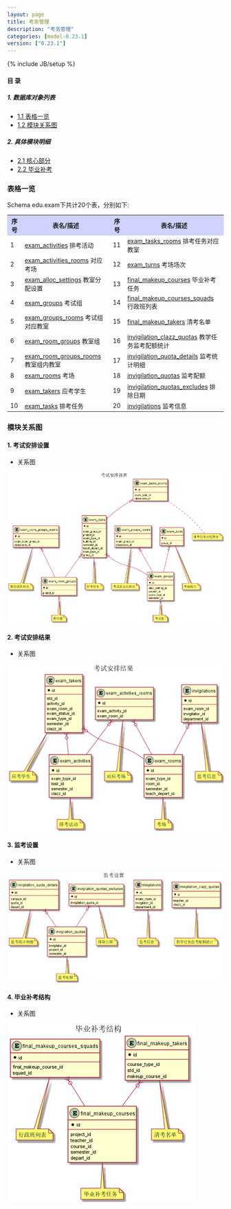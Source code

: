 ```yaml
---
layout: page
title: 考务管理 
description: "考务管理"
categories: [model-0.23.1]
version: ["0.23.1"]
---
```

{% include JB/setup %}

#### 目 录

##### 1. 数据库对象列表
  * [1.1 表格一览](index.html#表格一览)
  * [1.2 模块关系图](index.html#模块关系图)

##### 2. 具体模块明细
* [2.1 核心部分](/edu/exam/core.html)
* [2.2 毕业补考](/edu/exam/makeup.html)

### 表格一览
Schema edu.exam下共计20个表，分别如下:

<table class="table table-bordered table-striped table-condensed">
  <tr>
    <th style="background-color:#D0D3FF">序号</th>
    <th style="background-color:#D0D3FF">表名/描述</th>
    <th style="background-color:#D0D3FF">序号</th>
    <th style="background-color:#D0D3FF">表名/描述</th>
  </tr>
  <tr>
    <td>1</td>
    <td><a href="/model/edu/exam/core.html#表格-exam_activities-排考活动">exam_activities</a> 排考活动</td>
    <td>11</td>
    <td><a href="/model/edu/exam/core.html#表格-exam_tasks_rooms-排考任务对应教室">exam_tasks_rooms</a> 排考任务对应教室</td>
  </tr>
  <tr>
    <td>2</td>
    <td><a href="/model/edu/exam/core.html#表格-exam_activities_rooms-对应考场">exam_activities_rooms</a> 对应考场</td>
    <td>12</td>
    <td><a href="/model/edu/exam/core.html#表格-exam_turns-考场场次">exam_turns</a> 考场场次</td>
  </tr>
  <tr>
    <td>3</td>
    <td><a href="/model/edu/exam/core.html#表格-exam_alloc_settings-教室分配设置">exam_alloc_settings</a> 教室分配设置</td>
    <td>13</td>
    <td><a href="/model/edu/exam/makeup.html#表格-final_makeup_courses-毕业补考任务">final_makeup_courses</a> 毕业补考任务</td>
  </tr>
  <tr>
    <td>4</td>
    <td><a href="/model/edu/exam/core.html#表格-exam_groups-考试组">exam_groups</a> 考试组</td>
    <td>14</td>
    <td><a href="/model/edu/exam/makeup.html#表格-final_makeup_courses_squads-行政班列表">final_makeup_courses_squads</a> 行政班列表</td>
  </tr>
  <tr>
    <td>5</td>
    <td><a href="/model/edu/exam/core.html#表格-exam_groups_rooms-考试组对应教室">exam_groups_rooms</a> 考试组对应教室</td>
    <td>15</td>
    <td><a href="/model/edu/exam/makeup.html#表格-final_makeup_takers-清考名单">final_makeup_takers</a> 清考名单</td>
  </tr>
  <tr>
    <td>6</td>
    <td><a href="/model/edu/exam/core.html#表格-exam_room_groups-教室组">exam_room_groups</a> 教室组</td>
    <td>16</td>
    <td><a href="/model/edu/exam/core.html#表格-invigilation_clazz_quotas-教学任务监考配额统计">invigilation_clazz_quotas</a> 教学任务监考配额统计</td>
  </tr>
  <tr>
    <td>7</td>
    <td><a href="/model/edu/exam/core.html#表格-exam_room_groups_rooms-教室组内教室">exam_room_groups_rooms</a> 教室组内教室</td>
    <td>17</td>
    <td><a href="/model/edu/exam/core.html#表格-invigilation_quota_details-监考统计明细">invigilation_quota_details</a> 监考统计明细</td>
  </tr>
  <tr>
    <td>8</td>
    <td><a href="/model/edu/exam/core.html#表格-exam_rooms-考场">exam_rooms</a> 考场</td>
    <td>18</td>
    <td><a href="/model/edu/exam/core.html#表格-invigilation_quotas-监考配额">invigilation_quotas</a> 监考配额</td>
  </tr>
  <tr>
    <td>9</td>
    <td><a href="/model/edu/exam/core.html#表格-exam_takers-应考学生">exam_takers</a> 应考学生</td>
    <td>19</td>
    <td><a href="/model/edu/exam/core.html#表格-invigilation_quotas_excludes-排除日期">invigilation_quotas_excludes</a> 排除日期</td>
  </tr>
  <tr>
    <td>10</td>
    <td><a href="/model/edu/exam/core.html#表格-exam_tasks-排考任务">exam_tasks</a> 排考任务</td>
    <td>20</td>
    <td><a href="/model/edu/exam/core.html#表格-invigilations-监考信息">invigilations</a> 监考信息</td>
  </tr>
</table>

### 模块关系图


#### 1. 考试安排设置
  * 关系图

![考试安排设置](images/task.png)


#### 2. 考试安排结果
  * 关系图

![考试安排结果](images/activity.png)


#### 3. 监考设置
  * 关系图

![监考设置](images/invigilation.png)


#### 4. 毕业补考结构
  * 关系图

![毕业补考结构](images/makeup.png)


